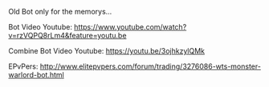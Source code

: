 Old Bot only for the memorys...

Bot Video Youtube:
https://www.youtube.com/watch?v=rzVQPQ8rLm4&feature=youtu.be

Combine Bot Video Youtube:
https://youtu.be/3ojhkzylQMk

EPvPers:
http://www.elitepvpers.com/forum/trading/3276086-wts-monster-warlord-bot.html